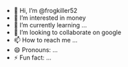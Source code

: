 - 👋 Hi, I’m @frogkiller52
- 👀 I’m interested in money
- 🌱 I’m currently learning ...
- 💞️ I’m looking to collaborate on google
- 📫 How to reach me ...
- 😄 Pronouns: ...
- ⚡ Fun fact: ...

<!---
frogkiller52/frogkiller52 is a ✨ special ✨ repository because its `README.md` (this file) appears on your GitHub profile.
You can click the Preview link to take a look at your changes.
--->
